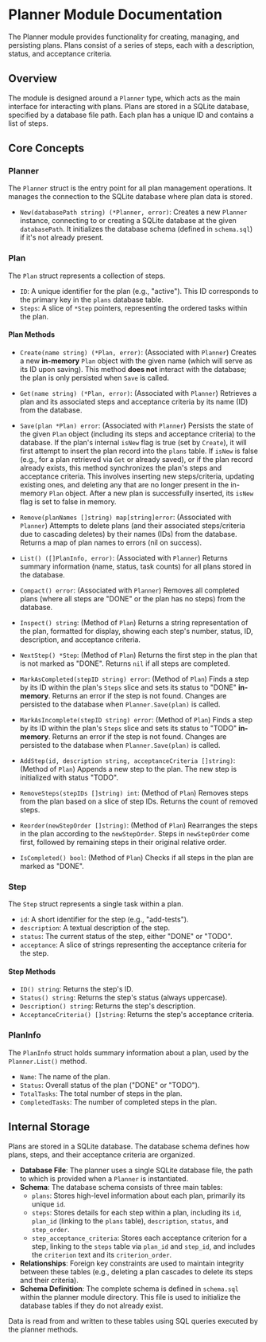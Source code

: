 # Planner Module Documentation

The Planner module provides functionality for creating, managing, and persisting plans. Plans consist of a series of steps, each with a description, status, and acceptance criteria.

## Overview

The module is designed around a `Planner` type, which acts as the main interface for interacting with plans. Plans are stored in a SQLite database, specified by a database file path. Each plan has a unique ID and contains a list of steps.

## Core Concepts

### Planner

The `Planner` struct is the entry point for all plan management operations. It manages the connection to the SQLite database where plan data is stored.

- `New(databasePath string) (*Planner, error)`: Creates a new `Planner` instance, connecting to or creating a SQLite database at the given `databasePath`. It initializes the database schema (defined in `schema.sql`) if it's not already present.

### Plan

The `Plan` struct represents a collection of steps.

- `ID`: A unique identifier for the plan (e.g., "active"). This ID corresponds to the primary key in the `plans` database table.
- `Steps`: A slice of `*Step` pointers, representing the ordered tasks within the plan.

#### Plan Methods

- `Create(name string) (*Plan, error)`: (Associated with `Planner`) Creates a new **in-memory** `Plan` object with the given name (which will serve as its ID upon saving). This method **does not** interact with the database; the plan is only persisted when `Save` is called.
- `Get(name string) (*Plan, error)`: (Associated with `Planner`) Retrieves a plan and its associated steps and acceptance criteria by its name (ID) from the database.
- `Save(plan *Plan) error`: (Associated with `Planner`) Persists the state of the given `Plan` object (including its steps and acceptance criteria) to the database. If the plan's internal `isNew` flag is true (set by `Create`), it will first attempt to insert the plan record into the `plans` table. If `isNew` is false (e.g., for a plan retrieved via `Get` or already saved), or if the plan record already exists, this method synchronizes the plan's steps and acceptance criteria. This involves inserting new steps/criteria, updating existing ones, and deleting any that are no longer present in the in-memory `Plan` object. After a new plan is successfully inserted, its `isNew` flag is set to false in memory.
- `Remove(planNames []string) map[string]error`: (Associated with `Planner`) Attempts to delete plans (and their associated steps/criteria due to cascading deletes) by their names (IDs) from the database. Returns a map of plan names to errors (nil on success).
- `List() ([]PlanInfo, error)`: (Associated with `Planner`) Returns summary information (name, status, task counts) for all plans stored in the database.
- `Compact() error`: (Associated with `Planner`) Removes all completed plans (where all steps are "DONE" or the plan has no steps) from the database.

- `Inspect() string`: (Method of `Plan`) Returns a string representation of the plan, formatted for display, showing each step's number, status, ID, description, and acceptance criteria.
- `NextStep() *Step`: (Method of `Plan`) Returns the first step in the plan that is not marked as "DONE". Returns `nil` if all steps are completed.
- `MarkAsCompleted(stepID string) error`: (Method of `Plan`) Finds a step by its ID within the plan's `Steps` slice and sets its status to "DONE" **in-memory**. Returns an error if the step is not found. Changes are persisted to the database when `Planner.Save(plan)` is called.
- `MarkAsIncomplete(stepID string) error`: (Method of `Plan`) Finds a step by its ID within the plan's `Steps` slice and sets its status to "TODO" **in-memory**. Returns an error if the step is not found. Changes are persisted to the database when `Planner.Save(plan)` is called.
- `AddStep(id, description string, acceptanceCriteria []string)`: (Method of `Plan`) Appends a new step to the plan. The new step is initialized with status "TODO".
- `RemoveSteps(stepIDs []string) int`: (Method of `Plan`) Removes steps from the plan based on a slice of step IDs. Returns the count of removed steps.
- `Reorder(newStepOrder []string)`: (Method of `Plan`) Rearranges the steps in the plan according to the `newStepOrder`. Steps in `newStepOrder` come first, followed by remaining steps in their original relative order.
- `IsCompleted() bool`: (Method of `Plan`) Checks if all steps in the plan are marked as "DONE".

### Step

The `Step` struct represents a single task within a plan.

- `id`: A short identifier for the step (e.g., "add-tests").
- `description`: A textual description of the step.
- `status`: The current status of the step, either "DONE" or "TODO".
- `acceptance`: A slice of strings representing the acceptance criteria for the step.

#### Step Methods

- `ID() string`: Returns the step's ID.
- `Status() string`: Returns the step's status (always uppercase).
- `Description() string`: Returns the step's description.
- `AcceptanceCriteria() []string`: Returns the step's acceptance criteria.

### PlanInfo

The `PlanInfo` struct holds summary information about a plan, used by the `Planner.List()` method.

- `Name`: The name of the plan.
- `Status`: Overall status of the plan ("DONE" or "TODO").
- `TotalTasks`: The total number of steps in the plan.
- `CompletedTasks`: The number of completed steps in the plan.

## Internal Storage

Plans are stored in a SQLite database. The database schema defines how plans, steps, and their acceptance criteria are organized.

-   **Database File**: The planner uses a single SQLite database file, the path to which is provided when a `Planner` is instantiated.
-   **Schema**: The database schema consists of three main tables:
    -   `plans`: Stores high-level information about each plan, primarily its unique `id`.
    -   `steps`: Stores details for each step within a plan, including its `id`, `plan_id` (linking to the `plans` table), `description`, `status`, and `step_order`.
    -   `step_acceptance_criteria`: Stores each acceptance criterion for a step, linking to the `steps` table via `plan_id` and `step_id`, and includes the `criterion` text and its `criterion_order`.
-   **Relationships**: Foreign key constraints are used to maintain integrity between these tables (e.g., deleting a plan cascades to delete its steps and their criteria).
-   **Schema Definition**: The complete schema is defined in `schema.sql` within the planner module directory. This file is used to initialize the database tables if they do not already exist.

Data is read from and written to these tables using SQL queries executed by the planner methods.
